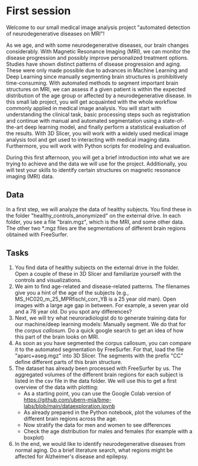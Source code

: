 # First session

Welcome to our small medical image analysis project "automated detection of neurodegenerative diseases on MRI"!

As we age, and with some neurodegenerative diseases, our brain changes considerably. With Magnetic Resonance Imaging (MRI), we can monitor the disease progression and possibly improve personalized treatment options.
Studies have shown distinct patterns of disease progression and aging. These were only made possible due to advances in Machine Learning and Deep Learning since manually segmenting brain structures is prohibitively time-consuming. With automated methods to segment important brain structures on MRI, we can assess if a given patient is within the expected distribution of the age group or affected by a neurodegenerative disease. In this small lab project, you will get acquainted with the whole workflow commonly applied in medical image analysis. You will start with understanding the clinical task, basic processing steps such as registration and continue with manual and automated segmentation using a state-of-the-art deep learning model, and finally perform a statistical evaluation of the results. With 3D Slicer, you will work with a widely used medical image analysis tool and get used to interacting with medical imaging data. Furthermore, you will work with Python scripts for modeling and evaluation.

During this first afternoon, you will get a brief introduction into what we are trying to achieve and the data we will use for the project. Additionally, you will test your skills to identify certain structures on magnetic resonance imaging (MRI) data.



## Data

In a first step, we will analyze the data of healthy subjects. You find these in the folder "healthy_controls_anonymized" on the external drive. In each folder, you see a file "brain.mgz", which is the MRI, and some other data. The other two *.mgz files are the segmentations of different brain regions obtained with FreeSurfer.

## Tasks

1. You find data of healthy subjects on the external drive in the folder. Open a couple of these in 3D Slicer and familiarize yourself with the controls and visualizations.
2. We aim to find age-related and disease-related patterns. The filenames give you a hint of the age of the subjects (e.g., MS_HC020_m_25_MPRfischl_corr_YB is a 25 year old man). Open images with a large age gap in between. For example, a seven year old and a 78 year old. Do you spot any differences?
3. Next, we will try what neuroradiologist do to generate training data for our machine/deep learning models: Manually segment. We do that for the *corpus callosum*. Do a quick google search to get an idea of how this part of the brain looks on MRI.
4. As soon as you have segmented the corpus callosum, you can compare it to the automated segmentation by FreeSurfer. For that, load the file "aparc+aseg.mgz" into 3D Slicer. The segments with the prefix "CC" define different parts of this brain structure.
5. The dataset has already been processed with FreeSurfer by us. The aggregated volumes of the different brain regions for each subject is listed in the csv file in the data folder. We will use this to get a first overview of the data with plotting:
   - As a starting point, you can use the Google Colab version of https://github.com/ubern-mia/bme-labs/blob/main/dataexploration.ipynb
   - As already prepared in the Python notebook, plot the volumes of the different brain regions across the age.
   - Now stratify the data for men and women to see differences
   - Check the age distribution for males and females (for example with a boxplot)
6. In the end, we would like to identify neurodegenerative diseases from normal aging. Do a brief literature search, what regions might be affected for Alzheimer's disease and epilepsy.
